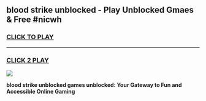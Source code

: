 
## blood strike unblocked - Play Unblocked Gmaes & Free #nicwh
<h3>
<a href="https://news.freeplayer.one?title=blood_strike_unblocked&ref=24F">CLICK TO PLAY</a></h3>
<hr>

<h3>
<a href="https://news.freeplayer.one?title=blood_strike_unblocked&ref=24F">CLICK 2 PLAY</a>
  
</h3>

<a href="https://news.freeplayer.one?title=blood_strike_unblocked&ref=24F/"><img src="https://clearcache.store/games.png"></a>


**blood strike unblocked games unblocked: Your Gateway to Fun and Accessible Online Gaming**
